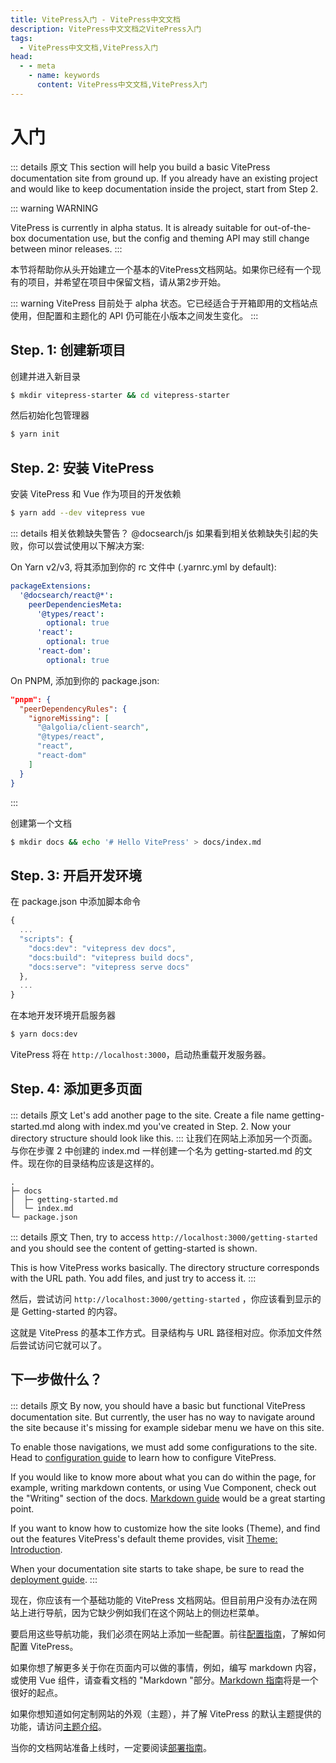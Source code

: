 ```yaml
---
title: VitePress入门 - VitePress中文文档
description: VitePress中文文档之VitePress入门
tags: 
  - VitePress中文文档,VitePress入门
head:
  - - meta
    - name: keywords
      content: VitePress中文文档,VitePress入门
---
```


# 入门

::: details 原文
This section will help you build a basic VitePress documentation site from ground up. If you already have an existing project and would like to keep documentation inside the project, start from Step 2.

::: warning WARNING

VitePress is currently in alpha status. It is already suitable for out-of-the-box documentation use, but the config and theming API may still change between minor releases.
:::

本节将帮助你从头开始建立一个基本的VitePress文档网站。如果你已经有一个现有的项目，并希望在项目中保留文档，请从第2步开始。

::: warning 
VitePress 目前处于 alpha 状态。它已经适合于开箱即用的文档站点使用，但配置和主题化的 API 仍可能在小版本之间发生变化。
:::

## Step. 1: 创建新项目

创建并进入新目录

``` sh
$ mkdir vitepress-starter && cd vitepress-starter
```

然后初始化包管理器

``` sh
$ yarn init
```

## Step. 2: 安装 VitePress

安装 VitePress 和 Vue 作为项目的开发依赖

``` sh
$ yarn add --dev vitepress vue
```

::: details 相关依赖缺失警告？
@docsearch/js 如果看到相关依赖缺失引起的失败，你可以尝试使用以下解决方案:

On Yarn v2/v3, 将其添加到你的 rc 文件中 (.yarnrc.yml by default):
``` yaml
packageExtensions:
  '@docsearch/react@*':
    peerDependenciesMeta:
      '@types/react':
        optional: true
      'react':
        optional: true
      'react-dom':
        optional: true
```
On PNPM, 添加到你的 package.json:
``` json
"pnpm": {
  "peerDependencyRules": {
    "ignoreMissing": [
      "@algolia/client-search",
      "@types/react",
      "react",
      "react-dom"
    ]
  }
}
```
:::

创建第一个文档

``` sh
$ mkdir docs && echo '# Hello VitePress' > docs/index.md
```

## Step. 3: 开启开发环境

在 package.json 中添加脚本命令

``` js
{
  ...
  "scripts": {
    "docs:dev": "vitepress dev docs",
    "docs:build": "vitepress build docs",
    "docs:serve": "vitepress serve docs"
  },
  ...
}
```

在本地开发环境开启服务器

``` sh
$ yarn docs:dev
```

VitePress 将在 `http://localhost:3000`，启动热重载开发服务器。

## Step. 4: 添加更多页面

::: details 原文
Let's add another page to the site. Create a file name getting-started.md along with index.md you've created in Step. 2. Now your directory structure should look like this.
:::
让我们在网站上添加另一个页面。与你在步骤 2 中创建的 index.md 一样创建一个名为 getting-started.md 的文件。现在你的目录结构应该是这样的。

```
.
├─ docs
│  ├─ getting-started.md
│  └─ index.md
└─ package.json
```

::: details 原文
Then, try to access `http://localhost:3000/getting-started` and you should see the content of getting-started is shown.

This is how VitePress works basically. The directory structure corresponds with the URL path. You add files, and just try to access it.
:::

然后，尝试访问 `http://localhost:3000/getting-started` ，你应该看到显示的是 Getting-started 的内容。

这就是 VitePress 的基本工作方式。目录结构与 URL 路径相对应。你添加文件然后尝试访问它就可以了。

## 下一步做什么？

::: details 原文
By now, you should have a basic but functional VitePress documentation site. But currently, the user has no way to navigate around the site because it's missing for example sidebar menu we have on this site.

To enable those navigations, we must add some configurations to the site. Head to [configuration guide](https://vitepress.vuejs.org/guide/configuration.html) to learn how to configure VitePress.

If you would like to know more about what you can do within the page, for example, writing markdown contents, or using Vue Component, check out the "Writing" section of the docs. [Markdown guide](https://vitepress.vuejs.org/guide/markdown.html) would be a great starting point.

If you want to know how to customize how the site looks (Theme), and find out the features VitePress's default theme provides, visit [Theme: Introduction](https://vitepress.vuejs.org/guide/theme-introduction.html).

When your documentation site starts to take shape, be sure to read the [deployment guide](https://vitepress.vuejs.org/guide/deploying.html).
:::

现在，你应该有一个基础功能的 VitePress 文档网站。但目前用户没有办法在网站上进行导航，因为它缺少例如我们在这个网站上的侧边栏菜单。

要启用这些导航功能，我们必须在网站上添加一些配置。前往[配置指南](/vitepressCn/configuration)，了解如何配置 VitePress。

如果你想了解更多关于你在页面内可以做的事情，例如，编写 markdown 内容，或使用 Vue 组件，请查看文档的 "Markdown "部分。[Markdown 指南](/vitepressCn/markdown)将是一个很好的起点。

如果你想知道如何定制网站的外观（主题），并了解 VitePress 的默认主题提供的功能，请访问[主题介绍](/vitepressCn/theme-introduction)。

当你的文档网站准备上线时，一定要阅读[部署指南](/vitepressCn/deploying)。
